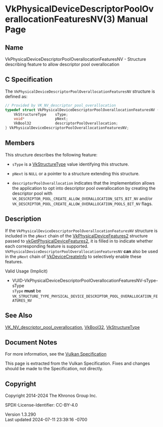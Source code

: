 # VkPhysicalDeviceDescriptorPoolOverallocationFeaturesNV(3) Manual Page

## Name

VkPhysicalDeviceDescriptorPoolOverallocationFeaturesNV - Structure
describing feature to allow descriptor pool overallocation



## <a href="#_c_specification" class="anchor"></a>C Specification

The `VkPhysicalDeviceDescriptorPoolOverallocationFeaturesNV` structure
is defined as:

``` c
// Provided by VK_NV_descriptor_pool_overallocation
typedef struct VkPhysicalDeviceDescriptorPoolOverallocationFeaturesNV {
    VkStructureType    sType;
    void*              pNext;
    VkBool32           descriptorPoolOverallocation;
} VkPhysicalDeviceDescriptorPoolOverallocationFeaturesNV;
```

## <a href="#_members" class="anchor"></a>Members

This structure describes the following feature:

- `sType` is a [VkStructureType](https://registry.khronos.org/vulkan/specs/1.3-extensions/man/html/VkStructureType.html) value identifying
  this structure.

- `pNext` is `NULL` or a pointer to a structure extending this
  structure.

- <span id="features-descriptorPoolOverallocation"></span>
  `descriptorPoolOverallocation` indicates that the implementation
  allows the application to opt into descriptor pool overallocation by
  creating the descriptor pool with
  `VK_DESCRIPTOR_POOL_CREATE_ALLOW_OVERALLOCATION_SETS_BIT_NV` and/or
  `VK_DESCRIPTOR_POOL_CREATE_ALLOW_OVERALLOCATION_POOLS_BIT_NV` flags.

## <a href="#_description" class="anchor"></a>Description

If the `VkPhysicalDeviceDescriptorPoolOverallocationFeaturesNV`
structure is included in the `pNext` chain of the
[VkPhysicalDeviceFeatures2](https://registry.khronos.org/vulkan/specs/1.3-extensions/man/html/VkPhysicalDeviceFeatures2.html) structure
passed to
[vkGetPhysicalDeviceFeatures2](https://registry.khronos.org/vulkan/specs/1.3-extensions/man/html/vkGetPhysicalDeviceFeatures2.html), it is
filled in to indicate whether each corresponding feature is supported.
`VkPhysicalDeviceDescriptorPoolOverallocationFeaturesNV` **can** also be
used in the `pNext` chain of
[VkDeviceCreateInfo](https://registry.khronos.org/vulkan/specs/1.3-extensions/man/html/VkDeviceCreateInfo.html) to selectively enable
these features.

Valid Usage (Implicit)

- <a
  href="#VUID-VkPhysicalDeviceDescriptorPoolOverallocationFeaturesNV-sType-sType"
  id="VUID-VkPhysicalDeviceDescriptorPoolOverallocationFeaturesNV-sType-sType"></a>
  VUID-VkPhysicalDeviceDescriptorPoolOverallocationFeaturesNV-sType-sType  
  `sType` **must** be
  `VK_STRUCTURE_TYPE_PHYSICAL_DEVICE_DESCRIPTOR_POOL_OVERALLOCATION_FEATURES_NV`

## <a href="#_see_also" class="anchor"></a>See Also

[VK_NV_descriptor_pool_overallocation](https://registry.khronos.org/vulkan/specs/1.3-extensions/man/html/VK_NV_descriptor_pool_overallocation.html),
[VkBool32](https://registry.khronos.org/vulkan/specs/1.3-extensions/man/html/VkBool32.html), [VkStructureType](https://registry.khronos.org/vulkan/specs/1.3-extensions/man/html/VkStructureType.html)

## <a href="#_document_notes" class="anchor"></a>Document Notes

For more information, see the <a
href="https://registry.khronos.org/vulkan/specs/1.3-extensions/html/vkspec.html#VkPhysicalDeviceDescriptorPoolOverallocationFeaturesNV"
target="_blank" rel="noopener">Vulkan Specification</a>

This page is extracted from the Vulkan Specification. Fixes and changes
should be made to the Specification, not directly.

## <a href="#_copyright" class="anchor"></a>Copyright

Copyright 2014-2024 The Khronos Group Inc.

SPDX-License-Identifier: CC-BY-4.0

Version 1.3.290  
Last updated 2024-07-11 23:39:16 -0700
